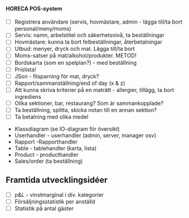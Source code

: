 #### HORECA POS-system

- [ ] Registrera användare (servis, hovmästare, admin - lägga till/ta bort personal/meny/moms)
- [ ] Servis: namn, arbetstitel och säkerhetsnivå, ta beställningar
- [ ] Hovmästare: kunna ta bort felbeställningar, återbetalningar
- [ ] Utbud: menyer, dryck och mat. Lägga till/ta bort
- [ ] Moms-satser på mat/alkohol/produkter. METOD!
- [ ] Bordskarta (som en spelplan?) - med beställning
- [ ] Prislista!
- [ ] JSon - filsparning för mat, dryck?
- [ ] Rapport/sammanställning/end of day (x & z)
- [ ] Att kunna skriva kriterier på en maträtt - allergier, tillägg, ta bort ingrediens
- [ ] Olika sektioner, bar, restaurang? Som är sammankopplade?
- [ ] Ta beställning, splitta, skicka notan till en annan sektion?
- [ ] Ta betalning med olika medel

- Klassdiagram (se IO-diagram för översikt)
- Userhandler - userhandler (admin, server, manager osv)
- Rapport -Rapporthandler
- Table - tablehandler (karta, lista)
- Product - producthandler
- Sales/order (ta beställning)


## Framtida utvecklingsidéer
- [ ] p&L -  vinstmarginal i div. kategorier
- [ ] Försäljningsstatistik per anställd
- [ ] Statistik på antal gäster
